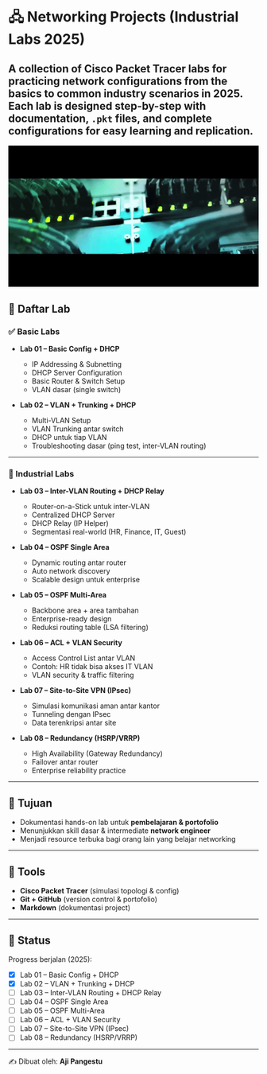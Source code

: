 # 🖧 Networking Projects (Industrial Labs 2025)

A collection of Cisco Packet Tracer labs for practicing network configurations from the basics to common industry scenarios in 2025.
Each lab is designed step-by-step with documentation, `.pkt` files, and complete configurations for easy learning and replication.
---

<p align="center">
  <img src="networking.gif" alt="Networking GIF" width="512"/>
</p>

## 📂 Daftar Lab

### ✅ Basic Labs
- **Lab 01 – Basic Config + DHCP**
  - IP Addressing & Subnetting
  - DHCP Server Configuration
  - Basic Router & Switch Setup
  - VLAN dasar (single switch)

- **Lab 02 – VLAN + Trunking + DHCP**
  - Multi-VLAN Setup
  - VLAN Trunking antar switch
  - DHCP untuk tiap VLAN
  - Troubleshooting dasar (ping test, inter-VLAN routing)

---

### 🚀 Industrial Labs
- **Lab 03 – Inter-VLAN Routing + DHCP Relay**
  - Router-on-a-Stick untuk inter-VLAN
  - Centralized DHCP Server
  - DHCP Relay (IP Helper)
  - Segmentasi real-world (HR, Finance, IT, Guest)

- **Lab 04 – OSPF Single Area**
  - Dynamic routing antar router
  - Auto network discovery
  - Scalable design untuk enterprise

- **Lab 05 – OSPF Multi-Area**
  - Backbone area + area tambahan
  - Enterprise-ready design
  - Reduksi routing table (LSA filtering)

- **Lab 06 – ACL + VLAN Security**
  - Access Control List antar VLAN
  - Contoh: HR tidak bisa akses IT VLAN
  - VLAN security & traffic filtering

- **Lab 07 – Site-to-Site VPN (IPsec)**
  - Simulasi komunikasi aman antar kantor
  - Tunneling dengan IPsec
  - Data terenkripsi antar site

- **Lab 08 – Redundancy (HSRP/VRRP)**
  - High Availability (Gateway Redundancy)
  - Failover antar router
  - Enterprise reliability practice

---

## 🎯 Tujuan
- Dokumentasi hands-on lab untuk **pembelajaran & portofolio**  
- Menunjukkan skill dasar & intermediate **network engineer**  
- Menjadi resource terbuka bagi orang lain yang belajar networking  

---

## 🔧 Tools
- **Cisco Packet Tracer** (simulasi topologi & config)  
- **Git + GitHub** (version control & portofolio)  
- **Markdown** (dokumentasi project)  

---

## 🚀 Status
Progress berjalan (2025):  
- [x] Lab 01 – Basic Config + DHCP  
- [x] Lab 02 – VLAN + Trunking + DHCP  
- [ ] Lab 03 – Inter-VLAN Routing + DHCP Relay  
- [ ] Lab 04 – OSPF Single Area  
- [ ] Lab 05 – OSPF Multi-Area  
- [ ] Lab 06 – ACL + VLAN Security  
- [ ] Lab 07 – Site-to-Site VPN (IPsec)  
- [ ] Lab 08 – Redundancy (HSRP/VRRP)  

---

✍️ Dibuat oleh: **Aji Pangestu**
